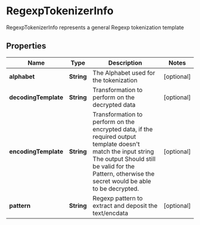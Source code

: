 

# RegexpTokenizerInfo

RegexpTokenizerInfo represents a general Regexp tokenization template

## Properties

Name | Type | Description | Notes
------------ | ------------- | ------------- | -------------
**alphabet** | **String** | The Alphabet used for the tokenization |  [optional]
**decodingTemplate** | **String** | Transformation to perform on the decrypted data |  [optional]
**encodingTemplate** | **String** | Transformation to perform on the encrypted data, if the required output template doesn&#39;t match the input string The output Should still be valid for the Pattern, otherwise the secret would be able to be decrypted. |  [optional]
**pattern** | **String** | Regexp pattern to extract and deposit the text/encdata |  [optional]



